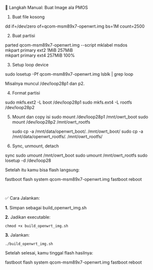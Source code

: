 🔧 Langkah Manual: Buat Image ala PMOS
1. Buat file kosong

dd if=/dev/zero of=qcom-msm89x7-openwrt.img bs=1M count=2500

2. Buat partisi

parted qcom-msm89x7-openwrt.img --script mklabel msdos \
  mkpart primary ext2 1MiB 257MiB \
  mkpart primary ext4 257MiB 100%

3. Setup loop device

sudo losetup -Pf qcom-msm89x7-openwrt.img
lsblk | grep loop

Misalnya muncul /dev/loop28p1 dan p2.

4. Format partisi

sudo mkfs.ext2 -L boot /dev/loop28p1
sudo mkfs.ext4 -L rootfs /dev/loop28p2

5. Mount dan copy isi
sudo mount /dev/loop28p1 /mnt/owrt_boot
sudo mount /dev/loop28p2 /mnt/owrt_rootfs

    sudo cp -a /mnt/data/openwrt_boot/. /mnt/owrt_boot/
    sudo cp -a /mnt/data/openwrt_rootfs/. /mnt/owrt_rootfs/
    
7. Sync, unmount, detach

sync
sudo umount /mnt/owrt_boot
sudo umount /mnt/owrt_rootfs
sudo losetup -d /dev/loop28

Setelah itu kamu bisa flash langsung:

fastboot flash system qcom-msm89x7-openwrt.img
fastboot reboot​

​


✅ Cara Jalankan:

**1.** Simpan sebagai build_openwrt_img.sh

**2.** Jadikan executable:

    chmod +x build_openwrt_img.sh
    
**3.** Jalankan:

    ./build_openwrt_img.sh
    
Setelah selesai, kamu tinggal flash hasilnya:

fastboot flash system qcom-msm89x7-openwrt.img
fastboot reboot
